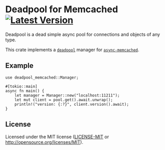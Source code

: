 # Deadpool for Memcached [![Latest Version](https://img.shields.io/crates/v/deadpool-memcached.svg)](https://crates.io/crates/deadpool-memcached)

Deadpool is a dead simple async pool for connections and objects of any type.

This crate implements a [`deadpool`](https://crates.io/crates/deadpool)
manager for [`async-memcached`](https://crates.io/crates/async-memcached).

## Example

```rust,ignore
use deadpool_memcached::Manager;

#[tokio::main]
async fn main() {
    let manager = Manager::new("localhost:11211");
    let mut client = pool.get().await.unwrap();
    println!("version: {:?}", client.version().await);
}
```

## License

Licensed under the MIT license ([LICENSE-MIT](LICENSE-MIT) or <http://opensource.org/licenses/MIT>).
